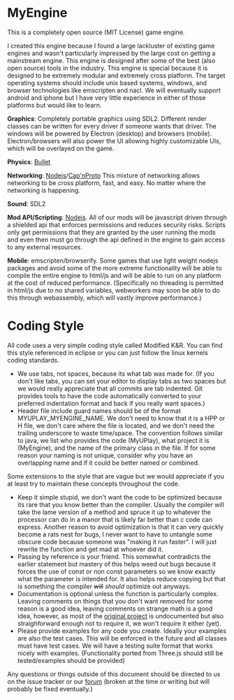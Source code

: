 MyEngine
========

This is a completely open source (MIT License) game engine.

I created this engine because I found a large lackluster of existing game engines and wasn't particularly impressed by the large cost on getting a mainstream engine. This engine is designed after some of the best (also open source) tools in the industry. This engine is special because it is designed to be extremely modular and extremely cross platform. The target operating systems should include unix based systems, windows, and browser technologies like emscripten and nacl. We will eventually support android and iphone but I have very little experience in either of those platforms but would like to learn.

__Graphics__: Completely portable graphics using SDL2. Different render classes can be written for every driver if someone wants that driver. The windows will be powered by Electron (desktop) and browsers (mobile). Electron/browsers will also power the UI allowing highly customizable UIs, which will be overlayed on the game.

__Physics__: [Bullet](http://bulletphysics.org/wordpress/)

__Networking__: [Nodejs](https://nodejs.org/en/)/[Cap'nProto](https://capnproto.org/) This mixture of networking allows networking to be cross platform, fast, and easy. No matter where the networking is happening.

__Sound__: SDL2

__Mod API/Scripting__: [Nodejs](https://nodejs.org/en/). All of our mods will be javascript driven through a shielded api that enforces permissions and reduces security risks. Scripts only get permissions that they are granted by the user running the mods and even then must go through the api defined in the engine to gain access to any external resources.

__Mobile__: emscripten/browserify. Some games that use light weight nodejs packages and avoid some of the more extreme functionality will be able to compile the entire engine to html/js and will be able to run on any platform at the cost of reduced performance. (Specifically no threading is permitted in html/js due to no shared variables, webworkers may soon be able to do this through webassembly, which will vastly improve performance.)

Coding Style
============

All code uses a very simple coding style called Modified K&R. You can find this style referenced in eclipse or you can just follow the linux kernels coding standards.

* We use tabs, not spaces, because its what tab was made for. (If you don't like tabs, you can set your editor to display tabs as two spaces but we would really appreciate that all commits are tab indented. Git provides tools to have the code automatically converted to your preferred indentation format and back if you really want spaces.)
* Header file include guard names should be of the format MYUPLAY_MYENGINE_NAME. We don't need to know that it is a HPP or H file, we don't care where the file is located, and we don't need the trailing underscore to waste time/space. The convention follows similar to java, we list who provides the code (MyUPlay), what project it is (MyEngine), and the name of the primary class in the file. If for some reason your naming is not unique, consider why you have an overlapping name and if it could be better named or combined.

Some extensions to the style that are vague but we would appreciate if you at least try to maintain these concepts throughout the code.

* Keep it simple stupid, we don't want the code to be optimized because its rare that you know better than the compiler. Usually the compiler will take the lame version of a method and spruce it up to whatever the processor can do in a manor that is likely far better than c code can express. Another reason to avoid optimization is that it can very quickly become a rats nest for bugs, I never want to have to untangle some obscure code because someone was "making it run faster". I will just rewrite the function and get mad at whoever did it.
* Passing by reference is your friend. This somewhat contradicts the earlier statement but mastery of this helps weed out bugs because it forces the use of const or non const parameters so we know exactly what the parameter is intended for. It also helps reduce copying but that is something the compiler ~~will~~ *should* optimize out anyways.
* Documentation is optional unless the function is particularly complex. Leaving comments on things that you don't want removed for some reason is a good idea, leaving comments on strange math is a good idea, however, as most of the [original project](https://github.com/mrdoob/three.js) is undocumented but also straighforward enough not to require it, we won't require it either (yet).
* Please provide examples for any code you create. Ideally your examples are also the test cases. This will be enforced in the future and all classes must have test cases. We will have a testing suite format that works nicely with examples. (Functionality ported from Three.js should still be tested/examples should be provided)

Any questions or things outside of this document should be directed to us on the issue tracker or our [forum](https://forum.myuplay.com/) (broken at the time or writing but will probably be fixed eventually.)

